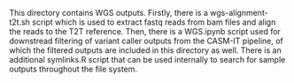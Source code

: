 This directory contains WGS outputs. Firstly, there is a wgs-alignment-t2t.sh script which 
is used to extract fastq reads from bam files and align the reads to the T2T reference. 
Then, there is a WGS.ipynb script used for downstread filtering of variant caller outputs 
from the CASM-IT pipeline, of which the filtered outputs are included in this directory as well. 
There is an additional symlinks.R script that can be used internally to search for sample outputs
throughout the file system. 
